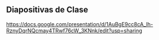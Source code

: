 Diapositivas de Clase
---------------------

https://docs.google.com/presentation/d/1AuBgE9cc8cA_Ih-RznyDqrNQcmay4TRwf76cW_3KNnk/edit?usp=sharing